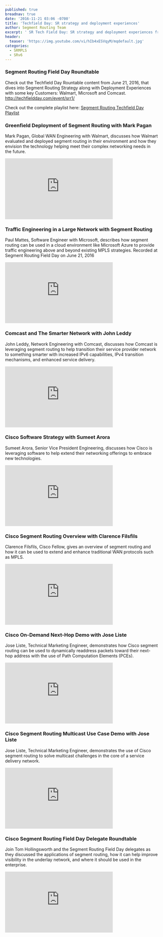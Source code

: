 ```yaml
---
published: true
breadnav: true
date: '2016-11-21 03:06 -0700'
title: 'Techfield Day: SR strategy and deployment experiences'
author: Segment Routing Team
excerpt: ' SR Tech Field Day: SR strategy and deployment experiences from Walmart, Microsoft and Comcast'
header:
  teaser: 'https://img.youtube.com/vi/hIb4xESVqyM/mqdefault.jpg'
categories:
  - SRMPLS
  - SRv6
---    
```

       
### Segment Routing Field Day Roundtable
Check out the Techfield Day Rountable content from June 21, 2016, that dives into Segment Routing Strategy along with Deployment Experiences with some key Customers: Walmart, Microsoft and Comcast.
<http://techfieldday.com/event/srr1/>

Check out the complete playlist here:
[Segment Routing Techfield Day Playlist](https://www.youtube.com/playlist?list=PLinuRwpnsHacUlfUCrVstvpzURnK_M3iI)


### Greenfield Deployment of Segment Routing with Mark Pagan
Mark Pagan, Global WAN Engineering with Walmart, discusses how Walmart evaluated and deployed segment routing in their environment and how they envision the technology helping meet their complex networking needs in the future. 

<iframe width="355" height="200" src="https://www.youtube.com/embed/hIb4xESVqyM" frameborder="0" allowfullscreen></iframe>
 
   
### Traffic Engineering in a Large Network with Segment Routing
Paul Mattes, Software Engineer with Microsoft, describes how segment routing can be used in a cloud environment like Microsoft Azure to provide traffic engineering above and beyond existing MPLS strategies. Recorded at Segment Routing Field Day on June 21, 2016

<iframe width="355" height="200" src="https://www.youtube.com/embed/CDtoPGCZu3Y" frameborder="0" allowfullscreen></iframe>
  
 
### Comcast and The Smarter Network with John Leddy
John Leddy, Network Engineering with Comcast, discusses how Comcast is leveraging segment routing to help transition their service provider network to something smarter with increased IPv6 capabilities, IPv4 transition mechanisms, and enhanced service delivery.  

<iframe width="355" height="200" src="https://www.youtube.com/embed/GQkVpfgjiJ0" frameborder="0" allowfullscreen></iframe>  
 
 
### Cisco Software Strategy with Sumeet Arora
Sumeet Arora, Senior Vice President Engineering, discusses how Cisco is leveraging software to help extend their networking offerings to embrace new technologies.

<iframe width="355" height="200" src="https://www.youtube.com/embed/s2qruWUSXDk" frameborder="0" allowfullscreen></iframe>  
  
    
### Cisco Segment Routing Overview with Clarence Filsfils 
Clarence Filsfils, Cisco Fellow, gives an overview of segment routing and how it can be used to extend and enhance traditional WAN protocols such as MPLS.  
  
<iframe width="355" height="200" src="https://www.youtube.com/embed/ZpUnsYjMBEA" frameborder="0" allowfullscreen></iframe>  
  
  
### Cisco On-Demand Next-Hop Demo with Jose Liste  
Jose Liste, Technical Marketing Engineer, demonstrates how Cisco segment routing can be used to dynamically readdress packets toward their next-hop address with the use of Path Computation Elements (PCEs).
  
<iframe width="355" height="200" src="https://www.youtube.com/embed/CRjXmFtyFKw" frameborder="0" allowfullscreen></iframe>  
 
 
### Cisco Segment Routing Multicast Use Case Demo with Jose Liste  
Jose Liste, Technical Marketing Engineer, demonstrates the use of Cisco segment routing to solve multicast challenges in the core of a service delivery network.  

<iframe width="355" height="200" src="https://www.youtube.com/embed/W-q4T-vN0Q4" frameborder="0" allowfullscreen></iframe>  
  
 
### Cisco Segment Routing Field Day Delegate Roundtable  
Join Tom Hollingsworth and the Segment Routing Field Day delegates as they discussed the applications of segment routing, how it can help improve visibility in the underlay network, and where it should be used in the enterprise.
  
<iframe width="355" height="200" src="https://www.youtube.com/embed/OlohcviMvoE" frameborder="0" allowfullscreen></iframe>
